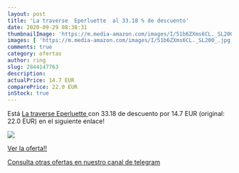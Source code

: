 ```yaml
---
layout: post
title: 'La traverse  Eperluette  al 33.18 % de descuento'
date: 2020-09-29 08:38:31
thumbnailImage: 'https://m.media-amazon.com/images/I/51b6ZXms6CL._SL200_.jpg'
images: [ 'https://m.media-amazon.com/images/I/51b6ZXms6CL._SL200_.jpg' ]
comments: true
category: ofertas
author: ring
slug: 2844147763
description:
actualPrice: 14.7 EUR
comparePrice: 22.0 EUR
inStock: true
---
```


Está [La traverse  Eperluette ](https://www.amazon.com/dp/2844147763/?tag=redken08-20) con 33.18 de descuento por 14.7 EUR (original: 22.0 EUR) en el siguiente enlace!

[![](https://m.media-amazon.com/images/I/51b6ZXms6CL._SL200_.jpg)](https://www.amazon.com/dp/2844147763/?tag=redken08-20)

[Ver la oferta!!](https://www.amazon.com/dp/2844147763/?tag=redken08-20)

[Consulta otras ofertas en nuestro canal de telegram](https://t.me/s/ofertas25)
